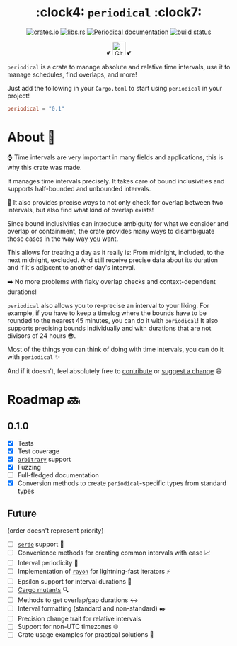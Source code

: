 <div align="center">

<h1>:clock4: <code>periodical</code> :clock7:</h1>

[![crates.io](https://img.shields.io/crates/v/periodical)](https://crates.io/crates/periodical)
[![libs.rs](https://img.shields.io/badge/libs.rs-periodical-blue)](https://lib.rs/periodical)
[![Periodical documentation](https://docs.rs/periodical/badge.svg)](https://docs.rs/periodical)
[![build status](https://github.com/maeldroem/periodical/actions/workflows/rust.yml/badge.svg?branch=main)](https://github.com/maeldroem/periodical/actions)

:two_hearts: <a href="https://github.com/sponsors/maeldroem"><img src="https://img.shields.io/badge/Sponsor-%E2%9D%A4-%23db61a2.svg?&logo=github&logoColor=white&labelColor=181717&style=flat-square" alt="GitHub Sponsor" height="30" /></a> :two_hearts:

</div>

`periodical` is a crate to manage absolute and relative time intervals, use it to manage schedules, find overlaps,
and more!

Just add the following in your `Cargo.toml` to start using `periodical` in your project!

```toml
periodical = "0.1"
```

# About :book:

:watch: Time intervals are very important in many fields and applications, this is why this crate was made.

It manages time intervals precisely. It takes care of bound inclusivities and supports half-bounded and unbounded
intervals.

:dart: It also provides precise ways to not only check for overlap between two intervals, but also find what kind of overlap
exists!

Since bound inclusivities can introduce ambiguity for what we consider and overlap or containment, the crate provides
many ways to disambiguate those cases in the way way <ins>you</ins> want.

This allows for treating a day as it really is: From midnight, included, to the next midnight, excluded.
And still receive precise data about its duration and if it's adjacent to another day's interval.

:arrow_right: No more problems with flaky overlap checks and context-dependent durations!

`periodical` also allows you to re-precise an interval to your liking. For example, if you have to keep a timelog
where the bounds have to be rounded to the nearest 45 minutes, you can do it with `periodical`!
It also supports precising bounds individually and with durations that are not divisors of 24 hours :sunglasses:.

Most of the things you can think of doing with time intervals, you can do it with `periodical` :sparkles:

And if it doesn't, feel absolutely free to [contribute](CONTRIBUTING.md) or [suggest a change](CONTRIBUTING.md) :smile:

# Roadmap :soon:

## 0.1.0

- [x] Tests
- [x] Test coverage
- [x] [`arbitrary`](https://lib.rs/arbitrary) support
- [x] Fuzzing
- [ ] Full-fledged documentation
- [x] Conversion methods to create `periodical`-specific types from standard types

## Future

(order doesn't represent priority)

- [ ] [`serde`](https://lib.rs/serde) support :1234:
- [ ] Convenience methods for creating common intervals with ease :chart_with_upwards_trend:
- [ ] Interval periodicity :repeat:
- [ ] Implementation of [`rayon`](https://lib.rs/rayon) for lightning-fast iterators :zap:
- [ ] Epsilon support for interval durations :ant:
- [ ] [Cargo mutants](https://lib.rs/crates/cargo-mutants) :mag:
- [ ] Methods to get overlap/gap durations :left_right_arrow:
- [ ] Interval formatting (standard and non-standard) :black_nib:
- [ ] Precision change trait for relative intervals
- [ ] Support for non-UTC timezones :globe_with_meridians:
- [ ] Crate usage examples for practical solutions :wrench:
